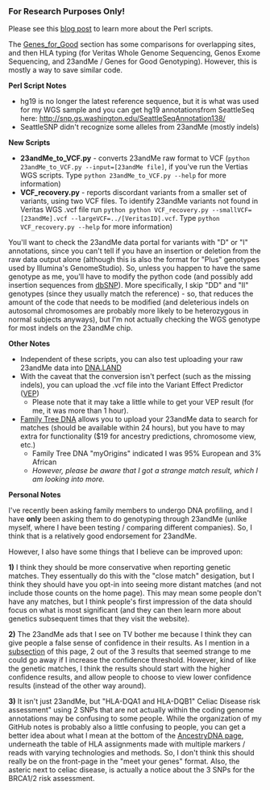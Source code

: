 ### For Research Purposes Only! ###

Please see this [blog post](http://cdwscience.blogspot.com/2012/06/my-23andme-results-getting-free-second.html) to learn more about the Perl scripts.

The [Genes_for_Good](https://github.com/cwarden45/DTC_Scripts/tree/master/Genes_for_Good) section has some comparisons for overlapping sites, and then HLA typing (for Veritas Whole Genome Sequencing, Genos Exome Sequencing, and 23andMe / Genes for Good Genotyping).  However, this is mostly a way to save similar code.

**Perl Script Notes**
- hg19 is no longer the latest reference sequence, but it is what was used for my WGS sample and you can get hg19 annotationsfrom SeattleSeq here: http://snp.gs.washington.edu/SeattleSeqAnnotation138/
- SeattleSNP didn't recognize some alleles from 23andMe (mostly indels)

**New Scripts**
- **23andMe_to_VCF.py** - converts 23andMe raw format to VCF (`python 23andMe_to_VCF.py --input=[23andMe file]`, if you've run the Vertias WGS scripts.  Type `python 23andMe_to_VCF.py --help` for more information)
- **VCF_recovery.py** - reports discordant variants from a smaller set of variants, using two VCF files.  To identify 23andMe variants not found in Veritas WGS .vcf file run `python python VCF_recovery.py --smallVCF=[23andMe].vcf --largeVCF=../[VeritasID].vcf`.  Type `python VCF_recovery.py --help` for more information)

You'll want to check the 23andMe data portal for variants with "D" or "I" annotations, since you can't tell if you have an insertion or deletion from the raw data output alone (although this is also the format for "Plus" genotypes used by Illumina's GenomeStudio).  So, unless you happen to have the same genotype as me, you'll have to modify the python code (and possibly add insertion sequences from [dbSNP](http://www.ncbi.nlm.nih.gov/snp)).  More specifically, I skip "DD" and "II" genotypes (since they usually match the reference) - so, that reduces the amount of the code that needs to be modified (and deleterious indels on autosomal chromosomes are probably more likely to be heterozygous in normal subjects anyways), but I'm not actually checking the WGS genotype for most indels on the 23andMe chip.

**Other Notes**

* Independent of these scripts, you can also test uploading your raw 23andMe data into [DNA.LAND](https://dna.land/)
* With the caveat that the conversion isn't perfect (such as the missing indels), you can upload the .vcf file into the Variant Effect Predictor ([VEP](http://grch37.ensembl.org/Homo_sapiens/Tools/VEP))
  * Please note that it may take a little while to get your VEP result (for me, it was more than 1 hour).
* [Family Tree DNA](https://www.familytreedna.com/) allows you to upload your 23andMe data to search for matches (should be available within 24 hours), but you have to may extra for functionality ($19 for ancestry predictions, chromosome view, etc.)
  * Family Tree DNA "myOrigins" indicated I was 95% European and 3% African
  * *However, please be aware that I got a strange match result, which I am looking into more.*
  
**Personal Notes**
  
I've recently been asking family members to undergo DNA profiling, and I have **only** been asking them to do genotyping through 23andMe (unlike myself, where I have been testing / comparing different companies).  So, I think that is a relatively good endorsement for 23andMe.
  
However, I also have some things that I believe can be improved upon:

**1)** I think they should be more conservative when reporting genetic matches.  They essentually do this with the "close match" desigation, but I think they should have you opt-in into seeing more distant matches (and not include those counts on the home page).  This may mean some people don't have any matches, but I think people's first impression of the data should focus on what is most significant (and they can then learn more about genetics subsequent times that they visit the website).

**2)** The 23andMe ads that I see on TV bother me because I think they can give people a false sense of confidence in their results.  As I mention in a [subsection](https://github.com/cwarden45/DTC_Scripts/tree/master/23andMe/Ancestry_plus_1000_Genomes) of this page, 2 out of the 3 results that seemed strange to me could go away if I increase the confidence threshold.  However, kind of like the genetic matches, I think the results should start with the higher confidence results, and allow people to choose to view lower confidence results (instead of the other way around).

**3)** It isn't just 23andMe, but "HLA-DQA1 and HLA-DQB1" Celiac Disease risk assessment" using 2 SNPs that are not actually within the coding genome annotations may be confusing to some people.  While the organization of my GitHub notes is probably also a little confusing to people, you can get a better idea about what I mean at the bottom of the [AncestryDNA page](https://github.com/cwarden45/DTC_Scripts/tree/master/AncestryDNA), underneath the table of HLA assignments made with multiple markers / reads with varying technologies and methods.  So, I don't think this should really be on the front-page in the "meet your genes" format.  Also, the asteric next to celiac disease, is actually a notice about the 3 SNPs for the BRCA1/2 risk assessment.
